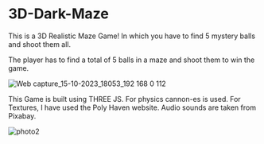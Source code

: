 # 3D-Dark-Maze
This is a 3D Realistic Maze Game! In which you have to find 5 mystery balls and shoot them all.

The player has to find a total of 5 balls in a maze and shoot them to win the game.

![Web capture_15-10-2023_18053_192 168 0 112](https://github.com/regologerWeb/dark-way/assets/145193653/111a0332-00f5-492d-a57d-79ee59ed09f4)

This Game is built using THREE JS.
For physics cannon-es is used. 
For Textures, I have used the Poly Haven website.
Audio sounds are taken from Pixabay.

![photo2](https://github.com/regologerWeb/dark-way/assets/145193653/55f4e17f-0253-4fa8-99cc-925dbb1d7a47)
